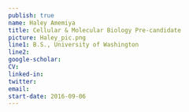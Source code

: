 ```yaml
---
publish: true
name: Haley Amemiya
title: Cellular & Molecular Biology Pre-candidate
picture: Haley_pic.png
line1: B.S., University of Washington
line2:
google-scholar: 
CV:
linked-in: 
twitter:
email:
start-date: 2016-09-06
---
```

